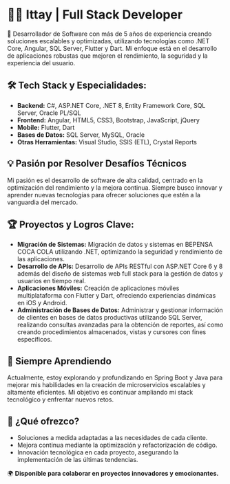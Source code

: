 # 👨‍💻 Ittay | Full Stack Developer

🚀 Desarrollador de Software con más de 5 años de experiencia creando soluciones escalables y optimizadas, utilizando tecnologías como .NET Core, Angular, SQL Server, Flutter y Dart. Mi enfoque está en el desarrollo de aplicaciones robustas que mejoren el rendimiento, la seguridad y la experiencia del usuario.

## 🛠️ Tech Stack y Especialidades:

- **Backend:** C#, ASP.NET Core, .NET 8, Entity Framework Core, SQL Server, Oracle PL/SQL  
- **Frontend:** Angular, HTML5, CSS3, Bootstrap, JavaScript, jQuery  
- **Mobile:** Flutter, Dart  
- **Bases de Datos:** SQL Server, MySQL, Oracle  
- **Otras Herramientas:** Visual Studio, SSIS (ETL), Crystal Reports  

## 💡 Pasión por Resolver Desafíos Técnicos

Mi pasión es el desarrollo de software de alta calidad, centrado en la optimización del rendimiento y la mejora continua. Siempre busco innovar y aprender nuevas tecnologías para ofrecer soluciones que estén a la vanguardia del mercado.

## 🏆 Proyectos y Logros Clave:

- **Migración de Sistemas:** Migración de datos y sistemas en BEPENSA COCA COLA utilizando .NET, optimizando la seguridad y rendimiento de las aplicaciones.  
- **Desarrollo de APIs:** Desarrollo de APIs RESTful con ASP.NET Core 6 y 8 además del diseño de sistemas web full stack para la gestión de datos y usuarios en tiempo real.  
- **Aplicaciones Móviles:** Creación de aplicaciones móviles multiplataforma con Flutter y Dart, ofreciendo experiencias dinámicas en iOS y Android.  
- **Administración de Bases de Datos:** Administrar y gestionar información de clientes en bases de datos productivas utilizando SQL Server, realizando consultas avanzadas para la obtención de reportes, así como creando procedimientos almacenados, vistas y cursores con fines específicos.  


## 🌱 Siempre Aprendiendo

Actualmente, estoy explorando y profundizando en Spring Boot y Java para mejorar mis habilidades en la creación de microservicios escalables y altamente eficientes. Mi objetivo es continuar ampliando mi stack tecnológico y enfrentar nuevos retos.

## 🎯 ¿Qué ofrezco?

- Soluciones a medida adaptadas a las necesidades de cada cliente.  
- Mejora continua mediante la optimización y refactorización de código.  
- Innovación tecnológica en cada proyecto, asegurando la implementación de las últimas tendencias.  

🌍 **Disponible para colaborar en proyectos innovadores y emocionantes.**
